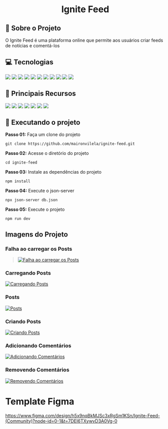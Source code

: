 <h1 align="center">
     Ignite Feed
 </h1>

## 📒 Sobre o Projeto

O Ignite Feed é uma plataforma online que permite aos usuários criar feeds de notícias e comentá-los

## 💻 Tecnologias

[![](https://img.shields.io/badge/Vite-052051)]()
[![](https://img.shields.io/badge/React-052051)]()
[![](https://img.shields.io/badge/Typescript-052051)]()
[![](https://img.shields.io/badge/Axios-052051)]()
[![](https://img.shields.io/badge/React_Query-052051)]()
[![](https://img.shields.io/badge/Json_Server-052051)]()
[![](https://img.shields.io/badge/Jodit_React-052051)]()
[![](https://img.shields.io/badge/Date_fns-052051)]()
[![](https://img.shields.io/badge/Husky-052051)]()
[![](https://img.shields.io/badge/Lint_Staged-052051)]()
[![](https://img.shields.io/badge/Commitizen-052051)]()

## 🏅 Principais Recursos

[![](https://img.shields.io/badge/CSS_Modules-FFFFFF)]()
[![](https://img.shields.io/badge/Context_API-FFFFFF)]()
[![](https://img.shields.io/badge/API_fake_com_json_server-FFFFFF)]()
[![](https://img.shields.io/badge/Manipulaçao_de_datas_com_a_biblioteca_Date_fns-FFFFFF)]()
[![](https://img.shields.io/badge/Cache_de_consultas_a_api_com_React_Querty-FFFFFF)]()
[![](https://img.shields.io/badge/Hooks_personalizados-FFFFFF)]()
[![](https://img.shields.io/badge/Criação_de_textos_com_a_biblioteca_Jodit-FFFFFF)]()

## 🚀 Executando o projeto

**Passo 01:** Faça um clone do projeto

```
git clone https://github.com/maironvilela/ignite-feed.git
```

**Passo 02:** Acesse o diretório do projeto

```
cd ignite-feed
```

**Passo 03:** Instale as dependências do projeto

```
npm install
```

**Passo 04:** Execute o json-server

```
npx json-server db.json
```

**Passo 05:** Execute o projeto

```
npm run dev
```

## Imagens do Projeto

### Falha ao carregar os Posts

> [![Falha ao carregar os Posts](https://sa-east-1.graphassets.com/clzr3qy8z0jvv07lsbu9dh3xe/clzr7ch561hxn07ke89152ak0)]()

### Carregando Posts

[![Carregando Posts ](https://sa-east-1.graphassets.com/clzr3qy8z0jvv07lsbu9dh3xe/clzr7ch4h1hxi07ke0ih87yj1)]()

### Posts

[![Posts ](https://sa-east-1.graphassets.com/clzr3qy8z0jvv07lsbu9dh3xe/clzr7ch3v1hvj07lw84dcnmls)]()

### Criando Posts

[![Criando Posts](https://sa-east-1.graphassets.com/clzr3qy8z0jvv07lsbu9dh3xe/clzr7ch461hvo07lwcskqvkvz)]()

### Adicionando Comentários

[![Adicionando Comentários](https://sa-east-1.graphassets.com/clzr3qy8z0jvv07lsbu9dh3xe/clzr7ch3p1ij307lwuyv9qm6j)]()

### Removendo Comentários

[![Removendo Comentários](https://sa-east-1.graphassets.com/clzr3qy8z0jvv07lsbu9dh3xe/clzr7ch4i1ij907lw3f02ixqf)]()

# Template Figma

https://www.figma.com/design/h5x9nqBkMJSc3xRgSm1KSn/Ignite-Feed-(Community)?node-id=0-1&t=7DEI6TXywvD3A0Vg-0
